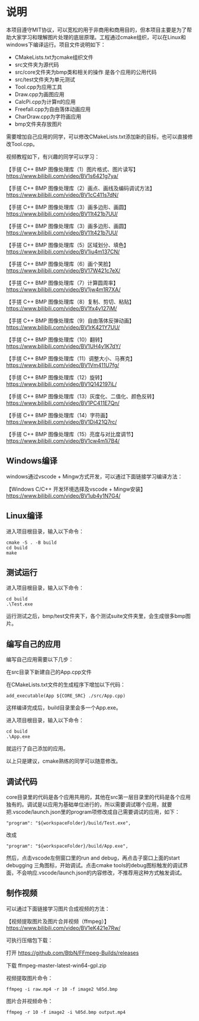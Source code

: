 # 说明

本项目遵守MIT协议，可以宽松的用于非商用和商用目的，但本项目主要是为了帮助大家学习和理解图片处理的底层原理。工程通过cmake组织，可以在Linux和windows下编译运行。项目文件说明如下：

- CMakeLists.txt为cmake组织文件
- src文件夹为源代码
- src/core文件夹为bmp类和相关的操作 是各个应用的公用代码
- src/test文件夹为单元测试
- Tool.cpp为应用工具
- Draw.cpp为画图应用
- CalcPi.cpp为计算π的应用
- Freefall.cpp为自由落体动画应用
- CharDraw.cpp为字符画应用
- bmp文件夹存放图片

需要增加自己应用的同学，可以修改CMakeLists.txt添加新的目标，也可以直接修改Tool.cpp。

视频教程如下，有兴趣的同学可以学习：

【手搓 C++ BMP 图像处理库（1）图片格式、图片读写】 https://www.bilibili.com/video/BV1s6421g7ya/

【手搓 C++ BMP 图像处理库（2）画点、画线及编码调试方法】 https://www.bilibili.com/video/BV1cC411s7dN/

【手搓 C++ BMP 图像处理库（3）画多边形、画圆】 https://www.bilibili.com/video/BV11t421b7UU/

【手搓 C++ BMP 图像处理库（3）画多边形、画圆】 https://www.bilibili.com/video/BV11t421b7UU/

【手搓 C++ BMP 图像处理库（5）区域划分、填色】 https://www.bilibili.com/video/BV1iu4m137CN/

【手搓 C++ BMP 图像处理库（6）画个笑脸】 https://www.bilibili.com/video/BV17W421c7eX/

【手搓 C++ BMP 图像处理库（7）计算圆周率】 https://www.bilibili.com/video/BV1jw4m1R7XA/

【手搓 C++ BMP 图像处理库（8）复制、剪切、粘贴】 https://www.bilibili.com/video/BV1fx4y127iM/

【手搓 C++ BMP 图像处理库（9）自由落体反弹动画】 https://www.bilibili.com/video/BV1rK421Y7UU/

【手搓 C++ BMP 图像处理库（10）翻转】 https://www.bilibili.com/video/BV1UH4y1K7dY/

【手搓 C++ BMP 图像处理库（11）调整大小、马赛克】 https://www.bilibili.com/video/BV1Vm411U7fg/

【手搓 C++ BMP 图像处理库（12）旋转】 https://www.bilibili.com/video/BV1Q142197iL/

【手搓 C++ BMP 图像处理库（13）灰度化、二值化、颜色反转】 https://www.bilibili.com/video/BV1PC411E7Qn/

【手搓 C++ BMP 图像处理库（14）字符画】 https://www.bilibili.com/video/BV1Di421Q7rc/

【手搓 C++ BMP 图像处理库（15）亮度与对比度调节】 https://www.bilibili.com/video/BV1cw4m1i7B4/


## Windows编译

windows通过vscode + Mingw方式开发，可以通过下面链接学习编译方法：

【Windows C/C++ 开发环境选择及vscode + Mingw安装】 https://www.bilibili.com/video/BV1ub4y1N7G4/

## Linux编译

进入项目根目录，输入以下命令：

```
cmake -S . -B build
cd build
make
```

## 测试运行

进入项目根目录，输入以下命令：

```
cd build
.\Test.exe
```

运行测试之后，bmp/test文件夹下，各个测试suite文件夹里，会生成很多bmp图片。

## 编写自己的应用

编写自己应用需要以下几步：

在src目录下新建自己的App.cpp文件

在CMakeLists.txt文件的生成程序下增加以下代码：

```
add_executable(App ${CORE_SRC} ./src/App.cpp)
```

这样编译完成后，build目录里会多一个App.exe。

进入项目根目录，输入以下命令：

```
cd build
.\App.exe
```

就运行了自己添加的应用。

以上只是建议，cmake熟练的同学可以随意修改。

## 调试代码

core目录里的代码是各个应用共用的，其他在src第一层目录里的代码是各个应用独有的。调试是以应用为基础单位进行的，所以需要调试哪个应用，就要把.vscode/launch.json里的program项修改成自己需要调试的应用，如下：

```
"program": "${workspaceFolder}/build/Test.exe",
```

改成

```
"program": "${workspaceFolder}/build/App.exe",
```

然后，点击vscode左侧窗口里的run and debug，再点击子窗口上面的start debugging 三角图标，开始调试。点击cmake tools的debug图标触发的调试界面，不会响应.vscode/launch.json的内容修改，不推荐用这种方式触发调试。

## 制作视频

可以通过下面链接学习图片合成视频的方法：

【视频提取图片及图片合并视频（ffmpeg）】 https://www.bilibili.com/video/BV1eK421e7Rw/

可执行压缩包下载：

打开 https://github.com/BtbN/FFmpeg-Builds/releases

下载 ffmpeg-master-latest-win64-gpl.zip

视频提取图片命令：

```
ffmpeg -i raw.mp4 -r 10 -f image2 %05d.bmp
```

图片合并视频命令：

```
ffmpeg -r 10 -f image2 -i %05d.bmp output.mp4
```

